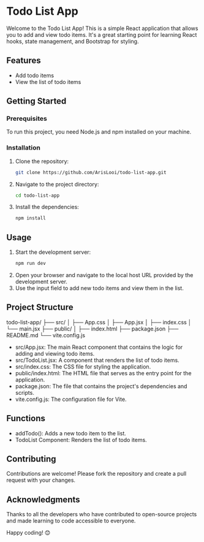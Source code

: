 # Todo List App

Welcome to the Todo List App! This is a simple React application that allows you to add and view todo items. It's a great starting point for learning React hooks, state management, and Bootstrap for styling.

## Features

- Add todo items
- View the list of todo items

## Getting Started

### Prerequisites

To run this project, you need Node.js and npm installed on your machine.

### Installation

1. Clone the repository:
   ```bash
   git clone https://github.com/ArisLooi/todo-list-app.git
2. Navigate to the project directory:
    ```bash
    cd todo-list-app
3. Install the dependencies:
    ```bash
    npm install

## Usage
1. Start the development server:
   ```bash
   npm run dev
2. Open your browser and navigate to the local host URL provided by the development server.
3. Use the input field to add new todo items and view them in the list.

## Project Structure
todo-list-app/
├── src/
│   ├── App.css
│   ├── App.jsx
│   ├── index.css
│   └── main.jsx
├── public/
│   ├── index.html
├── package.json
├── README.md
└── vite.config.js

- src/App.jsx: The main React component that contains the logic for adding and viewing todo items.
- src/TodoList.jsx: A component that renders the list of todo items.
- src/index.css: The CSS file for styling the application.
- public/index.html: The HTML file that serves as the entry point for the application.
- package.json: The file that contains the project's dependencies and scripts.
- vite.config.js: The configuration file for Vite.

## Functions
- addTodo(): Adds a new todo item to the list.
- TodoList Component: Renders the list of todo items.

## Contributing
Contributions are welcome! Please fork the repository and create a pull request with your changes.

## Acknowledgments
Thanks to all the developers who have contributed to open-source projects and made learning to code accessible to everyone.

Happy coding! 😊

